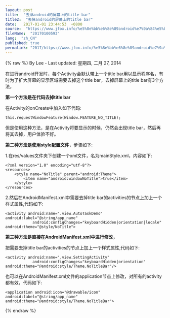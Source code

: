 ```yaml
---
layout: post
title:  "去掉android的屏幕上的title bar"
title2:  "去掉android的屏幕上的title bar"
date:   2017-01-01 23:44:53  +0800
source:  "https://www.jfox.info/%e5%8e%bb%e6%8e%89android%e7%9a%84%e5%b1%8f%e5%b9%95%e4%b8%8a%e7%9a%84title-bar.html"
fileName:  "20170100593"
lang:  "zh_CN"
published: true
permalink: "2017/https://www.jfox.info/%e5%8e%bb%e6%8e%89android%e7%9a%84%e5%b1%8f%e5%b9%95%e4%b8%8a%e7%9a%84title-bar.html"
---
```

{% raw %}
By Lee - Last updated: 星期四, 二月 27, 2014

在进行android开发时，每个Activity会默认带上一个title bar用以显示程序名，有时为了扩大屏幕的显示区域需要去掉这个title bar，去掉屏幕上的title bar有3个方法，

**第一个方法是在代码去掉title bar**

在Activity的onCreate中加入如下代码:

    this.requestWindowFeature(Window.FEATURE_NO_TITLE);
    

但是使用这种方法，是在Activity将要显示的时候，仍然会出现title bar，然后再将其去掉，用户体验不好。

**第二种方法是使用style配置文件**，步骤如下:

1.在res/values文件夹下创建一个xml文件，名为mainStyle.xml，内容如下:

    <?xml version="1.0" encoding="utf-8"?>
    <resources>
        <style name="NoTitle" parent="android:Theme">
            <item name="android:windowNoTitle">true</item>
        </style>
    </resources>

2.然后在AndroidManifest.xml中需要去掉title bar的activities的节点上加上一个样式属性,代码如下:

    <activity android:name=".view.AutoTaskDemo" android:label="@string/app_name"
    			android:configChanges="keyboardHidden|orientation|locale" android:theme="@style/NoTitle">

**第三种方法是直接在AndroidManifest.xml中进行修改，**

把需要去掉title bar的activities的节点上加上一个样式属性,代码如下:

    <activity android:name=".view.SettingActivity"
    			android:configChanges="keyboardHidden|orientation" android:theme="@android:style/Theme.NoTitleBar"/>

也可以在AndroidManifest.xml文件的application节点上修改，对所有的activity都有效，代码如下:

    <application android:icon="@drawable/icon" android:label="@string/app_name" android:theme="@android:style/Theme.NoTitleBar">
{% endraw %}
